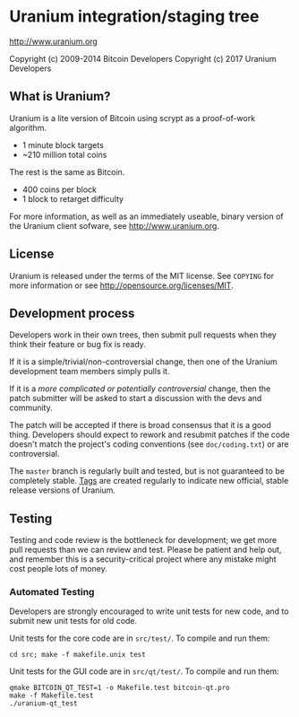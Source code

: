 Uranium integration/staging tree
================================

http://www.uranium.org

Copyright (c) 2009-2014 Bitcoin Developers
Copyright (c) 2017 Uranium Developers

What is Uranium?
----------------

Uranium is a lite version of Bitcoin using scrypt as a proof-of-work algorithm.
 - 1 minute block targets
 - ~210 million total coins

The rest is the same as Bitcoin.
 - 400 coins per block
 - 1 block to retarget difficulty

For more information, as well as an immediately useable, binary version of
the Uranium client sofware, see http://www.uranium.org.

License
-------

Uranium is released under the terms of the MIT license. See `COPYING` for more
information or see http://opensource.org/licenses/MIT.

Development process
-------------------

Developers work in their own trees, then submit pull requests when they think
their feature or bug fix is ready.

If it is a simple/trivial/non-controversial change, then one of the Uranium
development team members simply pulls it.

If it is a *more complicated or potentially controversial* change, then the patch
submitter will be asked to start a discussion with the devs and community.

The patch will be accepted if there is broad consensus that it is a good thing.
Developers should expect to rework and resubmit patches if the code doesn't
match the project's coding conventions (see `doc/coding.txt`) or are
controversial.

The `master` branch is regularly built and tested, but is not guaranteed to be
completely stable. [Tags](https://github.com/uranium-project/uranium/tags) are created
regularly to indicate new official, stable release versions of Uranium.

Testing
-------

Testing and code review is the bottleneck for development; we get more pull
requests than we can review and test. Please be patient and help out, and
remember this is a security-critical project where any mistake might cost people
lots of money.

### Automated Testing

Developers are strongly encouraged to write unit tests for new code, and to
submit new unit tests for old code.

Unit tests for the core code are in `src/test/`. To compile and run them:

    cd src; make -f makefile.unix test

Unit tests for the GUI code are in `src/qt/test/`. To compile and run them:

    qmake BITCOIN_QT_TEST=1 -o Makefile.test bitcoin-qt.pro
    make -f Makefile.test
    ./uranium-qt_test

